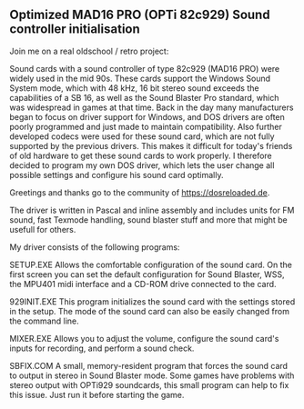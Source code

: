 ## Optimized MAD16 PRO (OPTi 82c929) Sound controller initialisation


Join me on a real oldschool / retro project:

Sound cards with a sound controller of type 82c929 (MAD16 PRO) were widely used
in the mid 90s. These cards support the Windows Sound System mode, 
which with 48 kHz, 16 bit stereo sound exceeds the capabilities of a SB 16, 
as well as the Sound Blaster Pro standard, which was widespread in games at 
that time. 
Back in the day many manufacturers began to focus on driver support for Windows,
and DOS drivers are often poorly programmed and just made to maintain 
compatibility. Also further developed codecs were used for these sound card, 
which are not fully supported by the previous drivers. 
This makes it difficult for today's friends of old hardware to get these sound 
cards to work properly. 
I therefore decided to program my own DOS driver, which lets the user change 
all possible settings and configure his sound card optimally.

Greetings and thanks go to the community of https://dosreloaded.de. 

The driver is written in Pascal and inline assembly and includes units for 
FM sound, fast Texmode handling, sound blaster stuff and more that might be usefull for others.


My driver consists of the following programs:

SETUP.EXE
Allows the comfortable configuration of the sound card. 
On the first screen you can set the default configuration for Sound Blaster, 
WSS, the MPU401 midi interface and a CD-ROM drive connected to the card.

929INIT.EXE
This program initializes the sound card with the settings stored in the setup. 
The mode of the sound card can also be easily changed from the command line.

MIXER.EXE
Allows you to adjust the volume, configure the sound card's inputs for 
recording, and perform a sound check.

SBFIX.COM
A small, memory-resident program that forces the sound card to output in stereo
in Sound Blaster mode. 
Some games have problems with stereo output with OPTi929 soundcards, this small
program can help to fix this issue.  Just run it before starting the game. 


